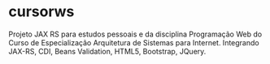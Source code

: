 # cursorws
Projeto JAX RS para estudos pessoais e da disciplina Programação Web do Curso de Especialização Arquitetura de Sistemas para Internet. Integrando JAX-RS, CDI, Beans Validation, HTML5, Bootstrap, JQuery.


